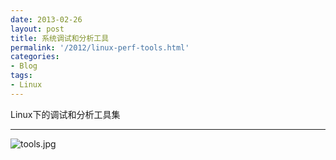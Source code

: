 ```yaml
---
date: 2013-02-26
layout: post
title: 系统调试和分析工具
permalink: '/2012/linux-perf-tools.html'
categories:
- Blog
tags:
- Linux
---
```


Linux下的调试和分析工具集
_____________________

![tools.jpg](/assets/media/tools.jpg)
